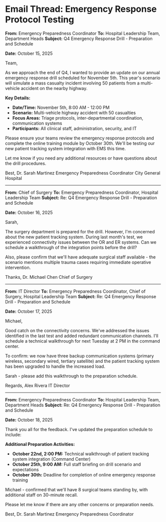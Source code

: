 # Email Thread: Emergency Response Protocol Testing

**From:** Emergency Preparedness Coordinator
**To:** Hospital Leadership Team, Department Heads
**Subject:** Q4 Emergency Response Drill - Preparation and Schedule

**Date:** October 15, 2025

Team,

As we approach the end of Q4, I wanted to provide an update on our annual emergency response drill scheduled for November 5th. This year's scenario will simulate a mass casualty incident involving 50 patients from a multi-vehicle accident on the nearby highway.

**Key Details:**
- **Date/Time:** November 5th, 8:00 AM - 12:00 PM
- **Scenario:** Multi-vehicle highway accident with 50 casualties
- **Focus Areas:** Triage protocols, inter-departmental coordination, communication systems
- **Participants:** All clinical staff, administration, security, and IT

Please ensure your teams review the emergency response protocols and complete the online training module by October 30th. We'll be testing our new patient tracking system integration with EMS this time.

Let me know if you need any additional resources or have questions about the drill procedures.

Best,
Dr. Sarah Martinez
Emergency Preparedness Coordinator
City General Hospital

---

**From:** Chief of Surgery
**To:** Emergency Preparedness Coordinator, Hospital Leadership Team
**Subject:** Re: Q4 Emergency Response Drill - Preparation and Schedule

**Date:** October 16, 2025

Sarah,

The surgery department is prepared for the drill. However, I'm concerned about the new patient tracking system. During last month's test, we experienced connectivity issues between the OR and ER systems. Can we schedule a walkthrough of the integration points before the drill?

Also, please confirm that we'll have adequate surgical staff available - the scenario mentions multiple trauma cases requiring immediate operative intervention.

Thanks,
Dr. Michael Chen
Chief of Surgery

---

**From:** IT Director
**To:** Emergency Preparedness Coordinator, Chief of Surgery, Hospital Leadership Team
**Subject:** Re: Q4 Emergency Response Drill - Preparation and Schedule

**Date:** October 17, 2025

Michael,

Good catch on the connectivity concerns. We've addressed the issues identified in the last test and added redundant communication channels. I'll schedule a technical walkthrough for next Tuesday at 2 PM in the command center.

To confirm: we now have three backup communication systems (primary wireless, secondary wired, tertiary satellite) and the patient tracking system has been upgraded to handle the increased load.

Sarah - please add this walkthrough to the preparation schedule.

Regards,
Alex Rivera
IT Director

---

**From:** Emergency Preparedness Coordinator
**To:** Hospital Leadership Team, Department Heads
**Subject:** Re: Q4 Emergency Response Drill - Preparation and Schedule

**Date:** October 18, 2025

Thank you all for the feedback. I've updated the preparation schedule to include:

**Additional Preparation Activities:**
- **October 22nd, 2:00 PM:** Technical walkthrough of patient tracking system integration (Command Center)
- **October 25th, 9:00 AM:** Full staff briefing on drill scenario and expectations
- **October 30th:** Deadline for completion of online emergency response training

Michael - confirmed that we'll have 8 surgical teams standing by, with additional staff on 30-minute recall.

Please let me know if there are any other concerns or preparation needs.

Best,
Dr. Sarah Martinez
Emergency Preparedness Coordinator
